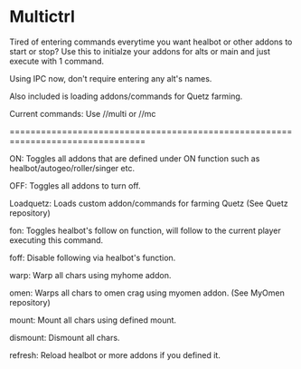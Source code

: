 # Multictrl
 
Tired of entering commands everytime you want healbot or other addons to start or stop?  Use this to initialze your addons for alts or main and just execute with 1 command.

Using IPC now, don't require entering any alt's names.

Also included is loading addons/commands for Quetz farming.

Current commands:  Use //multi or //mc

================================================================================

ON:  Toggles all addons that are defined under ON function such as healbot/autogeo/roller/singer etc.

OFF:  Toggles all addons to turn off.

Loadquetz:  Loads custom addon/commands for farming Quetz (See Quetz repository)

fon:  Toggles healbot's follow on function, will follow to the current player executing this command.

foff:  Disable following via healbot's function.

warp:  Warp all chars using myhome addon.

omen:  Warps all chars to omen crag using myomen addon. (See MyOmen repository)

mount:  Mount all chars using defined mount.

dismount:  Dismount all chars.

refresh:  Reload healbot or more addons if you defined it.
